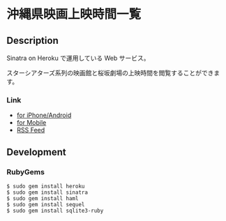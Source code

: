 沖縄県映画上映時間一覧
================================================================================


Description
--------------------------------------------------------------------------------

Sinatra on Heroku で運用している Web サービス。

スターシアターズ系列の映画館と桜坂劇場の上映時間を閲覧することができます。


### Link

- [for iPhone/Android](http://okinawa-movie.heroku.com)
- [for Mobile](http://okinawa-movie.heroku.com/m)
- [RSS Feed](http://okinawa-movie.heroku.com/feed.xml)


Development
--------------------------------------------------------------------------------


### RubyGems

    $ sudo gem install heroku
    $ sudo gem install sinatra
    $ sudo gem install haml
    $ sudo gem install sequel
    $ sudo gem install sqlite3-ruby



